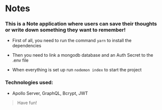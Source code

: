 # Notes
 
### This is a Note application where users can save their thoughts or write down something they want to remember!


- First of all, you need to run the command ```yarn``` to install the dependencies

- Then you need to link a mongodb database and an Auth Secret to the .env file

- When everything is set up run ```nodemon index``` to start the project

### Technologies used:
- Apollo Server, GraphQL, Bcrypt, JWT

>Have fun!